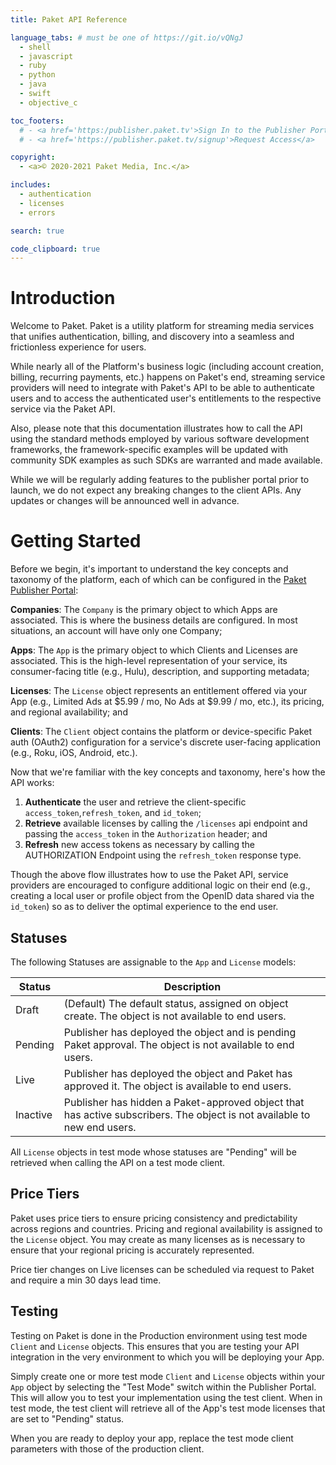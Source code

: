 ```yaml
---
title: Paket API Reference

language_tabs: # must be one of https://git.io/vQNgJ
  - shell
  - javascript
  - ruby
  - python
  - java
  - swift
  - objective_c

toc_footers:
  # - <a href='https:/publisher.paket.tv'>Sign In to the Publisher Portal</a>
  # - <a href='https://publisher.paket.tv/signup'>Request Access</a>

copyright: 
  - <a>© 2020-2021 Paket Media, Inc.</a>

includes:
  - authentication
  - licenses
  - errors

search: true

code_clipboard: true
---
```


# Introduction 

Welcome to Paket. Paket is a utility platform for streaming media services that unifies authentication, billing, and discovery into a seamless and frictionless experience for users.

While nearly all of the Platform's business logic (including account creation, billing, recurring payments, etc.) happens on Paket's end, streaming service providers will need to integrate with Paket's API to be able to authenticate users and to access the authenticated user's entitlements to the respective service via the Paket API.

Also, please note that this documentation illustrates how to call the API using the standard methods employed by various software development frameworks, the framework-specific examples will be updated with community SDK examples as such SDKs are warranted and made available.

<aside class="notice">
  While we will be regularly adding features to the publisher portal prior to launch, we do not expect any breaking changes to the client APIs. Any updates or changes will be announced well in advance.
</aside>

# Getting Started

Before we begin, it's important to understand the key concepts and taxonomy of the platform, each of which can be configured in the [Paket Publisher Portal](https://www.paket.tv):

**Companies**: The `Company` is the primary object to which Apps are associated. This is where the business details are configured. In most situations, an account will have only one Company;

**Apps**: The `App` is the primary object to which Clients and Licenses are associated. This is the high-level representation of your service, its consumer-facing title (e.g., Hulu), description, and supporting metadata;

**Licenses**: The `License` object represents an entitlement offered via your App (e.g., Limited Ads at $5.99 / mo, No Ads at $9.99 / mo, etc.), its pricing, and regional availability; and

**Clients**: The `Client` object contains the platform or device-specific Paket auth (OAuth2) configuration for a service's discrete user-facing application (e.g., Roku, iOS, Android, etc.).

Now that we're familiar with the key concepts and taxonomy, here's how the API works:

1. **Authenticate** the user and retrieve the client-specific `access_token`,`refresh_token`, and `id_token`;
2. **Retrieve** available licenses by calling the `/licenses` api endpoint and passing the `access_token` in the `Authorization` header; and
3. **Refresh** new access tokens as necessary by calling the AUTHORIZATION Endpoint using the `refresh_token` response type.

Though the above flow illustrates how to use the Paket API, service providers are encouraged to configure additional logic on their end (e.g., creating a local user or profile object from the OpenID data shared via the `id_token`) so as to deliver the optimal experience to the end user. 

## Statuses 

The following Statuses are assignable to the `App` and `License` models:

Status        | Description
------------- | -----------
Draft | (Default) The default status, assigned on object create. The object is not available to end users.  
Pending | Publisher has deployed the object and is pending Paket approval. The object is not available to end users. 
Live | Publisher has deployed the object and Paket has approved it. The object is available to end users.  
Inactive | Publisher has hidden a Paket-approved object that has active subscribers. The object is not available to new end users.

All `License` objects in test mode whose statuses are "Pending" will be retrieved when calling the API on a test mode client.

## Price Tiers

Paket uses price tiers to ensure pricing consistency and predictability across regions and countries. Pricing and regional availability is assigned to the `License` object. You may create as many licenses as is necessary to ensure that your regional pricing is accurately represented.

<aside class="notice">
  Price tier changes on Live licenses can be scheduled via request to Paket and require a min 30 days lead time.
</aside>

## Testing

Testing on Paket is done in the Production environment using test mode `Client` and `License` objects. This ensures that you are testing your API integration in the very environment to which you will be deploying your App. 

Simply create one or more test mode `Client` and `License` objects within your `App` object by selecting the "Test Mode" switch within the Publisher Portal. This will allow you to test your implementation using the test client. When in test mode, the test client will retrieve all of the App's test mode licenses that are set to "Pending" status. 

When you are ready to deploy your app, replace the test mode client parameters with those of the production client.